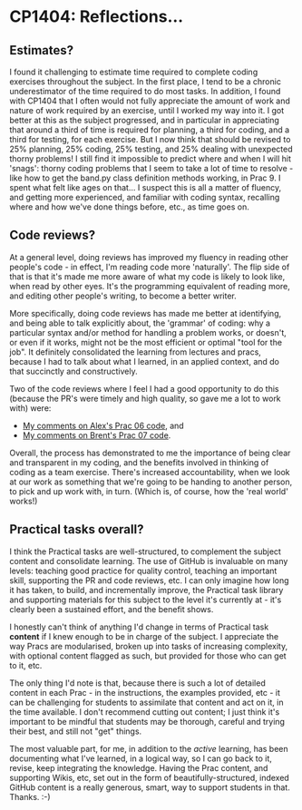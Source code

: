 # CP1404: Reflections...

## Estimates?
I found it challenging to estimate time required to complete coding exercises throughout the subject. In the first 
place, I tend to be a chronic underestimator of the time required to do most tasks. In addition, I found with CP1404 
that I often would not fully appreciate the amount of work and nature of work required by an exercise, 
until I worked my 
way into it. I got better at this as the subject progressed, and in particular in appreciating that around a 
third of time is required for planning, a third for coding, and a third for testing, for each exercise. But I now 
think that should be revised to 25% planning, 25% coding, 25% testing, and 25% dealing with unexpected thorny 
problems! I still 
find it impossible to predict where and when I will hit 'snags': thorny coding problems that I seem to take a lot of 
time to resolve - like how to get the band.py class definition methods working, in Prac 9. I spent what felt like 
ages on that... I suspect this is all a matter of fluency, and getting more experienced, and familiar with coding 
syntax, recalling where and how we've done things before, etc., as time goes on.

## Code reviews?
At a general level, doing reviews has improved my fluency in reading other people's code - in effect, I'm 
reading code more 'naturally'. The flip side of 
that is that it's 
made me more aware of what my code is likely to look like, when read by other eyes. It's the programming 
equivalent of reading more, and editing other people's writing,
to become a better writer. 

More specifically, doing code reviews has made me better at identifying, and being able to talk explicitly about, 
the 'grammar' of coding: why a particular syntax and/or method for handling a problem works, or doesn't, or even if 
it works, might not be the most efficient or optimal "tool for the job". It definitely consolidated the learning from 
lectures and pracs, because I had to talk about what I learned, in an applied context, and do that 
succinctly and constructively.

Two of the code reviews where I feel I had a good opportunity to do this (because the PR's were timely and high 
quality, so gave me a lot to work with) were:
* [My comments on Alex's Prac 06 code](https://github.com/alexdamrow/cp1404practicals/pull/3#pullrequestreview-1531657316), and
* [My comments on Brent's Prac 07 code](https://github.com/BrentB01/cp1404practicals/pull/4#pullrequestreview-1548850965).

Overall, the process has demonstrated to me the importance of being clear and transparent in my coding, and the 
benefits involved in thinking of coding as a team exercise. There's increased accountability, when we look at our 
work as something that we're going to be handing to another person, to pick and up work with, in turn. (Which is, of 
course, how the 'real world' works!) 

## Practical tasks overall?
I think the Practical tasks are well-structured, to complement the subject content and consolidate learning. 
The use of GitHub is invaluable on many levels: teaching good practice for quality control, teaching an important 
skill, supporting the PR and code reviews, etc. I can only imagine how long it has taken, to build, and 
incrementally improve, the Practical 
task library and supporting materials for this subject to the level it's currently at - it's clearly been a 
sustained effort, and the benefit shows.

I honestly can't think of anything I'd change in terms of Practical task **content** if I knew enough to be in 
charge of the subject. I appreciate the way Pracs are modularised, broken up into tasks of increasing complexity, 
with optional content flagged as such, but provided for those who can get to it, etc. 

The only thing 
I'd note is 
that, because there is such a lot of detailed content 
in each 
Prac - in the instructions, the examples provided, etc - it can be challenging for students to assimilate that content and act on it, in the 
time available. I don't recommend cutting out content; I just think it's important to be mindful that students 
may be thorough, careful and trying their best, and still not "get" things. 

The most valuable part, for me, in addition to the *active* learning, has been documenting what I've learned, in a 
logical way, 
so I 
can 
go back to it, revise, keep integrating the knowledge. Having the Prac content, and supporting Wikis, etc, set 
out in the form of beautifully-structured, indexed GitHub 
content is a really generous, smart, way to support students in that. Thanks. :-) 